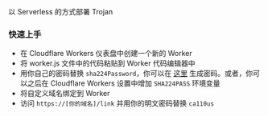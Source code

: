 以 Serverless 的方式部署 Trojan

### 快速上手
- 在 Cloudflare Workers 仪表盘中创建一个新的 Worker
- 将 worker.js 文件中的代码粘贴到 Worker 代码编辑器中
- 用你自己的密码替换 `sha224Password`，你可以在 [这里](https://www.atatus.com/tools/sha224-to-hash) 生成密码。或者，你可以之后在 Cloudflare Workers 设置中增加 `SHA224PASS` 环境变量
- 将自定义域名绑定到 Worker
- 访问 `https://[你的域名]/link` 并用你的明文密码替换 `ca110us`
